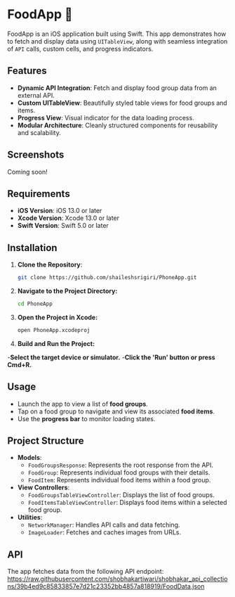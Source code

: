 # FoodApp 🍔

FoodApp is an iOS application built using Swift. This app demonstrates how to fetch and display data using `UITableView`, along with seamless integration of `API` calls, custom cells, and progress indicators.

## Features

- **Dynamic API Integration**: Fetch and display food group data from an external API.
- **Custom UITableView**: Beautifully styled table views for food groups and items.
- **Progress View**: Visual indicator for the data loading process.
- **Modular Architecture**: Cleanly structured components for reusability and scalability.

## Screenshots
Coming soon!

## Requirements

- **iOS Version**: iOS 13.0 or later
- **Xcode Version**: Xcode 13.0 or later
- **Swift Version**: Swift 5.0 or later

## Installation

1. **Clone the Repository**:
   ```bash
   git clone https://github.com/shaileshsrigiri/PhoneApp.git

2. **Navigate to the Project Directory:**
   ```bash
   cd PhoneApp

3. **Open the Project in Xcode:**
   ```bash
   open PhoneApp.xcodeproj

4. **Build and Run the Project:**

-**Select the target device or simulator.**
-**Click the 'Run' button or press Cmd+R.**

## Usage

- Launch the app to view a list of **food groups**.
- Tap on a food group to navigate and view its associated **food items**.
- Use the **progress bar** to monitor loading states.

## Project Structure

- **Models**:
  - `FoodGroupsResponse`: Represents the root response from the API.
  - `FoodGroup`: Represents individual food groups with their details.
  - `FoodItem`: Represents individual food items within a food group.
- **View Controllers**:
  - `FoodGroupsTableViewController`: Displays the list of food groups.
  - `FoodItemsTableViewController`: Displays food items within a selected food group.
- **Utilities**:
  - `NetworkManager`: Handles API calls and data fetching.
  - `ImageLoader`: Fetches and caches images from URLs.

## API

The app fetches data from the following API endpoint:
https://raw.githubusercontent.com/shobhakartiwari/shobhakar_api_collections/39b4ed9c85833857e7d21c23352bb4857a818919/FoodData.json
